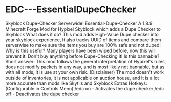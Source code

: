 # EDC---EssentialDupeChecker
Skyblock Dupe-Checker Serverwide!  Essential-Dupe-Checker A 1.8.9 Minecraft Forge Mod for Hypixel Skyblock which adds a Dupe Checker to Skyblock  What does it do? This mod adds High-Value Dupe checker into your skyblock experience, It also tracks UUID of items and compare them serverwise to make sure the items you buy are 100% safe and not duped!  Why is this useful? Many players have been wiped before, now this will prevent it. Don't buy anything before Dupe-Checking it!  Is this bannable? Short answer: This mod follows the general interpretation of Hypixel's rules, does not modify packets in any way, and is most likely not bannable, but as with all mods, it is use at your own risk.  (Disclaimer) The mod doesn't work outside of inventories, it is not applicable on auction house, and it is a lot more accurate than mods like Skytils and Skyblock Extras  Hotkeys: (Configurable in Controls Menu)  /edc on - Activates the dupe checker  /edc off - Deactivates the dupe checker
